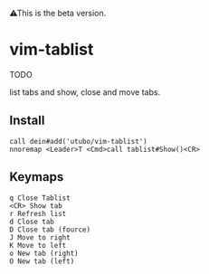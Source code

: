 ⚠This is the beta version.

# vim-tablist

TODO

list tabs and show, close and move tabs.

## Install

```vim
call dein#add('utubo/vim-tablist')
nnoremap <Leader>T <Cmd>call tablist#Show()<CR>
```

## Keymaps
```
q Close Tablist
<CR> Show tab
r Refresh list
d Close tab
D Close tab (fource)
J Move to right
K Move to left
o New tab (right)
O New tab (left)
```

